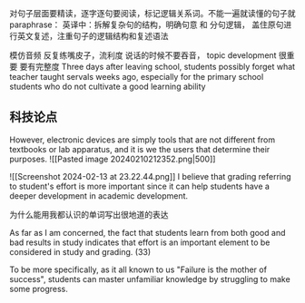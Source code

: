 对句子层面要精读，逐字逐句要阅读，标记逻辑关系词。不能一遍就读懂的句子就paraphrase：
英译中：拆解复杂句的结构，明确句意 和 分句逻辑，
盖住原句进行英文复述，注重句子的逻辑结构和复述语法

模仿音频
反复练嘴皮子，流利度
说话的时候不要吞音， topic development 很重要 要有完整度
Three days after leaving school, students  possibly forget what teacher taught servals weeks ago, especially for the primary school students who  do not cultivate a good learning ability
## 科技论点
However, electronic devices are simply tools that are not different from textbooks or lab apparatus, and it is we the users that determine their purposes.
![[Pasted image 20240210212352.png|500]]

![[Screenshot 2024-02-13 at 23.22.44.png]]
I believe that grading referring to student's effort is more important since it can help students have a deeper development in academic development.

为什么能用我都认识的单词写出很地道的表达

As far as I am concerned, the fact that students learn from both good and bad results in study indicates that effort is an important element to be considered in study and grading. (33)

To be more specifically, as it all known to us "Failure is the mother of success",  students can master unfamiliar knowledge by struggling to make some progress. 